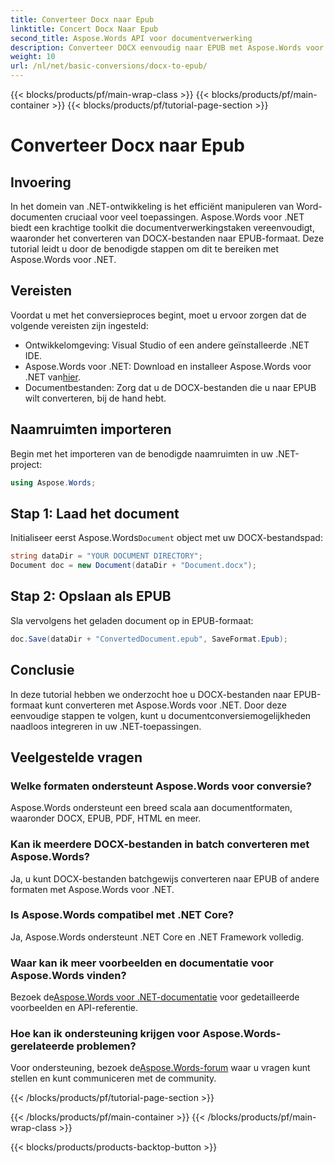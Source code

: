```yaml
---
title: Converteer Docx naar Epub
linktitle: Concert Docx Naar Epub
second_title: Aspose.Words API voor documentverwerking
description: Converteer DOCX eenvoudig naar EPUB met Aspose.Words voor .NET. Volg onze tutorial voor naadloze integratie in uw .NET-toepassingen.
weight: 10
url: /nl/net/basic-conversions/docx-to-epub/
---
```


{{< blocks/products/pf/main-wrap-class >}}
{{< blocks/products/pf/main-container >}}
{{< blocks/products/pf/tutorial-page-section >}}

# Converteer Docx naar Epub

## Invoering

In het domein van .NET-ontwikkeling is het efficiënt manipuleren van Word-documenten cruciaal voor veel toepassingen. Aspose.Words voor .NET biedt een krachtige toolkit die documentverwerkingstaken vereenvoudigt, waaronder het converteren van DOCX-bestanden naar EPUB-formaat. Deze tutorial leidt u door de benodigde stappen om dit te bereiken met Aspose.Words voor .NET.

## Vereisten

Voordat u met het conversieproces begint, moet u ervoor zorgen dat de volgende vereisten zijn ingesteld:
- Ontwikkelomgeving: Visual Studio of een andere geïnstalleerde .NET IDE.
- Aspose.Words voor .NET: Download en installeer Aspose.Words voor .NET van[hier](https://releases.aspose.com/words/net/).
- Documentbestanden: Zorg dat u de DOCX-bestanden die u naar EPUB wilt converteren, bij de hand hebt.

## Naamruimten importeren

Begin met het importeren van de benodigde naamruimten in uw .NET-project:

```csharp
using Aspose.Words;
```

## Stap 1: Laad het document

 Initialiseer eerst Aspose.Words`Document` object met uw DOCX-bestandspad:

```csharp
string dataDir = "YOUR DOCUMENT DIRECTORY";
Document doc = new Document(dataDir + "Document.docx");
```

## Stap 2: Opslaan als EPUB

Sla vervolgens het geladen document op in EPUB-formaat:

```csharp
doc.Save(dataDir + "ConvertedDocument.epub", SaveFormat.Epub);
```

## Conclusie

In deze tutorial hebben we onderzocht hoe u DOCX-bestanden naar EPUB-formaat kunt converteren met Aspose.Words voor .NET. Door deze eenvoudige stappen te volgen, kunt u documentconversiemogelijkheden naadloos integreren in uw .NET-toepassingen.

## Veelgestelde vragen

### Welke formaten ondersteunt Aspose.Words voor conversie?
Aspose.Words ondersteunt een breed scala aan documentformaten, waaronder DOCX, EPUB, PDF, HTML en meer.

### Kan ik meerdere DOCX-bestanden in batch converteren met Aspose.Words?
Ja, u kunt DOCX-bestanden batchgewijs converteren naar EPUB of andere formaten met Aspose.Words voor .NET.

### Is Aspose.Words compatibel met .NET Core?
Ja, Aspose.Words ondersteunt .NET Core en .NET Framework volledig.

### Waar kan ik meer voorbeelden en documentatie voor Aspose.Words vinden?
 Bezoek de[Aspose.Words voor .NET-documentatie](https://reference.aspose.com/words/net/) voor gedetailleerde voorbeelden en API-referentie.

### Hoe kan ik ondersteuning krijgen voor Aspose.Words-gerelateerde problemen?
 Voor ondersteuning, bezoek de[Aspose.Words-forum](https://forum.aspose.com/c/words/8) waar u vragen kunt stellen en kunt communiceren met de community.

{{< /blocks/products/pf/tutorial-page-section >}}

{{< /blocks/products/pf/main-container >}}
{{< /blocks/products/pf/main-wrap-class >}}

{{< blocks/products/products-backtop-button >}}
